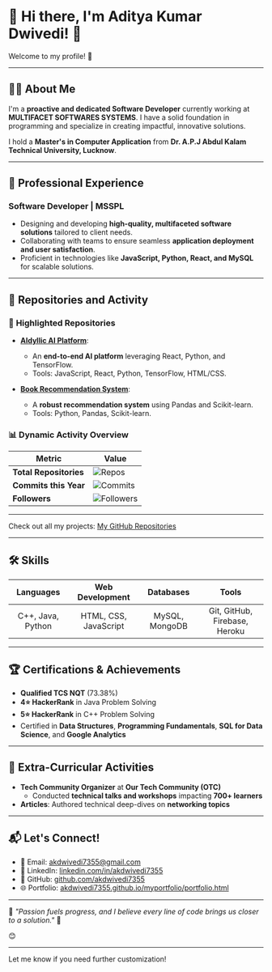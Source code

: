 
# 🌟 Hi there, I'm **Aditya Kumar Dwivedi**! 👋  

Welcome to my profile! 🚀  

---

## 👨‍💻 **About Me**  
I'm a **proactive and dedicated Software Developer** currently working at **MULTIFACET SOFTWARES SYSTEMS**. I have a solid foundation in programming and specialize in creating impactful, innovative solutions.  

I hold a **Master's in Computer Application** from **Dr. A.P.J Abdul Kalam Technical University, Lucknow**.

---

## 💼 **Professional Experience**  

### **Software Developer | MSSPL**  
- Designing and developing **high-quality, multifaceted software solutions** tailored to client needs.  
- Collaborating with teams to ensure seamless **application deployment and user satisfaction**.  
- Proficient in technologies like **JavaScript, Python, React, and MySQL** for scalable solutions.  

---

## 🚀 **Repositories and Activity**  

### 🌟 **Highlighted Repositories**
- **[AIdyllic AI Platform](https://github.com/akdwivedi7355/AIdyllic-AI-Platform)**:  
  - An **end-to-end AI platform** leveraging React, Python, and TensorFlow.  
  - Tools: JavaScript, React, Python, TensorFlow, HTML/CSS.  

- **[Book Recommendation System](https://github.com/akdwivedi7355/Book-Recommendation-System)**:  
  - A **robust recommendation system** using Pandas and Scikit-learn.  
  - Tools: Python, Pandas, Scikit-learn.  



### 📊 **Dynamic Activity Overview**

| **Metric**              | **Value**       |
|--------------------------|-----------------|
| **Total Repositories**   | ![Repos](https://img.shields.io/badge/dynamic/json?label=Repos&query=public_repos&url=https%3A%2F%2Fapi.github.com%2Fusers%2Fakdwivedi7355) |
| **Commits this Year**    | ![Commits](https://github-readme-stats.vercel.app/api?username=akdwivedi7355&show_icons=true&count_private=true&hide=prs&line_height=27&theme=radical&hide_title=true) |
| **Followers**            | ![Followers](https://img.shields.io/github/followers/akdwivedi7355?label=Followers) |

---
Check out all my projects: [My GitHub Repositories](https://github.com/akdwivedi7355?tab=repositories)  

---

## 🛠️ **Skills**  

| **Languages**   | **Web Development** | **Databases**      | **Tools**           |
| :-------------: | :-----------------: | :----------------: | :-----------------: |
| C++, Java, Python | HTML, CSS, JavaScript | MySQL, MongoDB      | Git, GitHub, Firebase, Heroku |

---

## 🏆 **Certifications & Achievements**  

- **Qualified TCS NQT** (73.38%)  
- **4⭐ HackerRank** in Java Problem Solving  
- **5⭐ HackerRank** in C++ Problem Solving  
- Certified in **Data Structures**, **Programming Fundamentals**, **SQL for Data Science**, and **Google Analytics**  

---

## 🌟 **Extra-Curricular Activities**  

- **Tech Community Organizer** at **Our Tech Community (OTC)**  
  - Conducted **technical talks and workshops** impacting **700+ learners**  
- **Articles**: Authored technical deep-dives on **networking topics**  

---

## 📬 **Let's Connect!**  

- 📧 Email: [akdwivedi7355@gmail.com](mailto:akdwivedi7355@gmail.com)  
- 🔗 LinkedIn: [linkedin.com/in/akdwivedi7355](https://linkedin.com/in/akdwivedi7355)  
- 🐙 GitHub: [github.com/akdwivedi7355](https://github.com/akdwivedi7355)  
- 🌐 Portfolio: [akdwivedi7355.github.io/myportfolio/portfolio.html](https://akdwivedi7355.github.io/myportfolio/portfolio.html)  

---

🎯 *"Passion fuels progress, and I believe every line of code brings us closer to a solution."* 🚀  

😊

---

Let me know if you need further customization!
